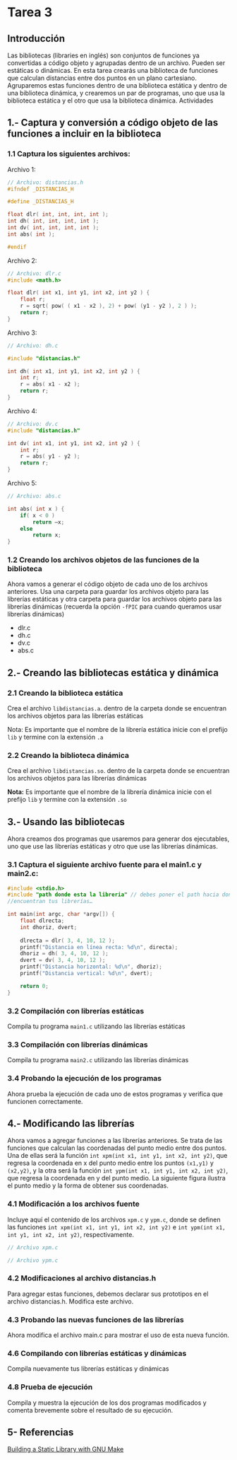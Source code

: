 # Tarea 3

## Introducción
Las bibliotecas (libraries en inglés) son conjuntos de funciones ya convertidas a código objeto y agrupadas dentro de un archivo. Pueden ser estáticas o dinámicas. En esta tarea crearás una biblioteca de funciones que calculan distancias entre dos puntos en un plano cartesiano. Agruparemos estas funciones dentro de una biblioteca estática y dentro de una biblioteca dinámica, y crearemos un par de programas, uno que usa la biblioteca estática y el otro que usa la biblioteca dinámica.
Actividades

## 1.- Captura y conversión a código objeto de las funciones a incluir en la biblioteca

### 1.1 Captura los siguientes archivos:

Archivo 1:
```c
// Archivo: distancias.h
#ifndef _DISTANCIAS_H

#define _DISTANCIAS_H

float dlr( int, int, int, int );
int dh( int, int, int, int );
int dv( int, int, int, int );
int abs( int );

#endif
```

Archivo 2:

```c
// Archivo: dlr.c
#include <math.h>

float dlr( int x1, int y1, int x2, int y2 ) {
    float r;
    r = sqrt( pow( ( x1 - x2 ), 2) + pow( (y1 - y2 ), 2 ) );
    return r;
}
```

Archivo 3:
```c
// Archivo: dh.c

#include "distancias.h"

int dh( int x1, int y1, int x2, int y2 ) {
    int r; 
    r = abs( x1 - x2 );
    return r;
}
```

Archivo 4:
```c
// Archivo: dv.c
#include "distancias.h"

int dv( int x1, int y1, int x2, int y2 ) {
    int r; 
    r = abs( y1 - y2 );
    return r;
}
```

Archivo 5:
```c
// Archivo: abs.c

int abs( int x ) {
    if( x < 0 )
		return –x;
	else
		return x;
}
```

### 1.2 Creando los archivos objetos de las funciones de la biblioteca
Ahora vamos a generar el código objeto de cada uno de los archivos anteriores. Usa una carpeta para guardar los archivos objeto para las librerías estáticas y otra carpeta para guardar los archivos objeto para las librerías dinámicas (recuerda la opción ``-fPIC`` para cuando queramos usar librerías dinámicas) 
* dlr.c
* dh.c
* dv.c
* abs.c

## 2.- Creando las bibliotecas estática y dinámica

### 2.1 Creando la biblioteca estática
Crea el archivo ``libdistancias.a``. dentro de la carpeta donde se encuentran los archivos objetos para las librerías estáticas

Nota: Es importante que el nombre de la librería estática inicie con el prefijo ``lib`` y termine con la extensión ``.a``

### 2.2 Creando la biblioteca dinámica
Crea el archivo ``libdistancias.so``. dentro de la carpeta donde se encuentran los archivos objetos para las librerías dinámicas

**Nota:** Es importante que el nombre de la librería dinámica inicie con el prefijo ``lib`` y termine con la extensión ``.so``

## 3.- Usando las bibliotecas
Ahora creamos dos programas que usaremos para generar dos ejecutables, uno que use las librerías estáticas y otro que use las librerías dinámicas.

### 3.1	Captura el siguiente archivo fuente para el main1.c y main2.c:

```c
#include <stdio.h>
#include "path donde esta la libreria" // debes poner el path hacia donde se
//encuentran tus librerías…

int main(int argc, char *argv[]) {
    float dlrecta;
    int dhoriz, dvert;
            
    dlrecta = dlr( 3, 4, 10, 12 );
    printf("Distancia en línea recta: %d\n", directa);
    dhoriz = dh( 3, 4, 10, 12 );
    dvert = dv( 3, 4, 10, 12 );
    printf("Distancia horizontal: %d\n", dhoriz);
    printf("Distancia vertical: %d\n", dvert);

    return 0;
}
```

### 3.2 Compilación con librerías estáticas
Compila tu programa ``main1.c`` utilizando las librerías estáticas

### 3.3 Compilación con librerías dinámicas
Compila tu programa ``main2.c`` utilizando las librerías dinámicas

### 3.4 Probando la ejecución de los programas
Ahora prueba la ejecución de cada uno de estos programas y verifica que funcionen correctamente.

## 4.- Modificando las librerías
Ahora vamos a agregar funciones a las librerías anteriores. Se trata de las funciones que calculan las coordenadas del punto medio entre dos puntos. Una de ellas será la función ``int xpm(int x1, int y1, int x2, int y2)``, que regresa la coordenada en x del punto medio entre los puntos ``(x1,y1)`` y ``(x2,y2)``, y la otra será la función ``int ypm(int x1, int y1, int x2, int y2)``, que regresa la coordenada en y del punto medio. La siguiente figura ilustra el punto medio y la forma de obtener sus coordenadas.
 
### 4.1 Modificación a los archivos fuente
Incluye aquí el contenido de los archivos ``xpm.c`` y ``ypm.c``, donde se definen las funciones ``int xpm(int x1, int y1, int x2, int y2)`` e ``int ypm(int x1, int y1, int x2, int y2)``, respectivamente.
```c
// Archivo xpm.c

// Archivo ypm.c
```

### 4.2 Modificaciones al archivo distancias.h
Para agregar estas funciones, debemos declarar sus prototipos en el archivo distancias.h. Modifica este archivo.

### 4.3 Probando las nuevas funciones de las librerías
Ahora modifica el archivo main.c para mostrar el uso de esta nueva función.

### 4.6 Compilando con librerías estáticas y dinámicas
Compila nuevamente tus librerías estáticas y dinámicas

### 4.8 Prueba de ejecución
Compila y muestra la ejecución de los dos programas modificados y comenta brevemente sobre el resultado de su ejecución.


## 5- Referencias

[Building a Static Library with GNU Make](https://www.oreilly.com/library/view/c-cookbook/0596007612/ch01s17.html)